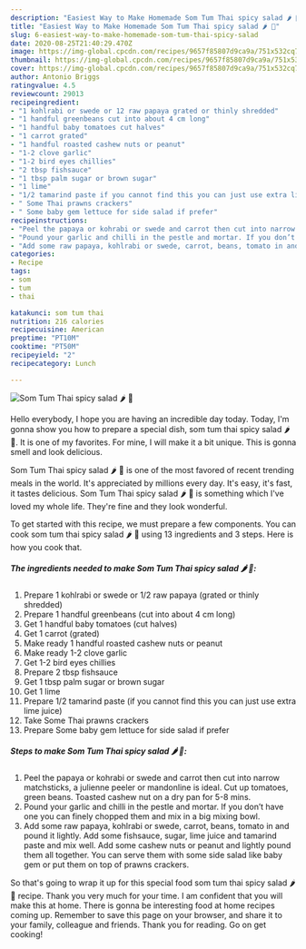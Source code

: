 ```yaml
---
description: "Easiest Way to Make Homemade Som Tum Thai spicy salad 🌶 🥗"
title: "Easiest Way to Make Homemade Som Tum Thai spicy salad 🌶 🥗"
slug: 6-easiest-way-to-make-homemade-som-tum-thai-spicy-salad
date: 2020-08-25T21:40:29.470Z
image: https://img-global.cpcdn.com/recipes/9657f85807d9ca9a/751x532cq70/som-tum-thai-spicy-salad-🌶-🥗-recipe-main-photo.jpg
thumbnail: https://img-global.cpcdn.com/recipes/9657f85807d9ca9a/751x532cq70/som-tum-thai-spicy-salad-🌶-🥗-recipe-main-photo.jpg
cover: https://img-global.cpcdn.com/recipes/9657f85807d9ca9a/751x532cq70/som-tum-thai-spicy-salad-🌶-🥗-recipe-main-photo.jpg
author: Antonio Briggs
ratingvalue: 4.5
reviewcount: 29013
recipeingredient:
- "1 kohlrabi or swede or 12 raw papaya grated or thinly shredded"
- "1 handful greenbeans cut into about 4 cm long"
- "1 handful baby tomatoes cut halves"
- "1 carrot grated"
- "1 handful roasted cashew nuts or peanut"
- "1-2 clove garlic"
- "1-2 bird eyes chillies"
- "2 tbsp fishsauce"
- "1 tbsp palm sugar or brown sugar"
- "1 lime"
- "1/2 tamarind paste if you cannot find this you can just use extra lime juice"
- " Some Thai prawns crackers"
- " Some baby gem lettuce for side salad if prefer"
recipeinstructions:
- "Peel the papaya or kohrabi or swede and carrot then cut into narrow matchsticks, a julienne peeler or mandonline is ideal. Cut up tomatoes, green beans. Toasted cashew nut on a dry pan for 5-8 mins."
- "Pound your garlic and chilli in the pestle and mortar. If you don’t have one you can finely chopped them and mix in a big mixing bowl."
- "Add some raw papaya, kohlrabi or swede, carrot, beans, tomato in and pound it lightly. Add some fishsauce, sugar, lime juice and tamarind paste and mix well. Add some cashew nuts or peanut and lightly pound them all together. You can serve them with some side salad like baby gem or put them on top of prawns crackers."
categories:
- Recipe
tags:
- som
- tum
- thai

katakunci: som tum thai 
nutrition: 216 calories
recipecuisine: American
preptime: "PT10M"
cooktime: "PT50M"
recipeyield: "2"
recipecategory: Lunch

---
```



![Som Tum Thai spicy salad 🌶 🥗](https://img-global.cpcdn.com/recipes/9657f85807d9ca9a/751x532cq70/som-tum-thai-spicy-salad-🌶-🥗-recipe-main-photo.jpg)

Hello everybody, I hope you are having an incredible day today. Today, I'm gonna show you how to prepare a special dish, som tum thai spicy salad 🌶 🥗. It is one of my favorites. For mine, I will make it a bit unique. This is gonna smell and look delicious.



Som Tum Thai spicy salad 🌶 🥗 is one of the most favored of recent trending meals in the world. It's appreciated by millions every day. It's easy, it's fast, it tastes delicious. Som Tum Thai spicy salad 🌶 🥗 is something which I've loved my whole life. They're fine and they look wonderful.


To get started with this recipe, we must prepare a few components. You can cook som tum thai spicy salad 🌶 🥗 using 13 ingredients and 3 steps. Here is how you cook that.

<!--inarticleads1-->

##### The ingredients needed to make Som Tum Thai spicy salad 🌶 🥗:

1. Prepare 1 kohlrabi or swede or 1/2 raw papaya (grated or thinly shredded)
1. Prepare 1 handful greenbeans (cut into about 4 cm long)
1. Get 1 handful baby tomatoes (cut halves)
1. Get 1 carrot (grated)
1. Make ready 1 handful roasted cashew nuts or peanut
1. Make ready 1-2 clove garlic
1. Get 1-2 bird eyes chillies
1. Prepare 2 tbsp fishsauce
1. Get 1 tbsp palm sugar or brown sugar
1. Get 1 lime
1. Prepare 1/2 tamarind paste (if you cannot find this you can just use extra lime juice)
1. Take  Some Thai prawns crackers
1. Prepare  Some baby gem lettuce for side salad if prefer




<!--inarticleads2-->

##### Steps to make Som Tum Thai spicy salad 🌶 🥗:

1. Peel the papaya or kohrabi or swede and carrot then cut into narrow matchsticks, a julienne peeler or mandonline is ideal. Cut up tomatoes, green beans. Toasted cashew nut on a dry pan for 5-8 mins.
1. Pound your garlic and chilli in the pestle and mortar. If you don’t have one you can finely chopped them and mix in a big mixing bowl.
1. Add some raw papaya, kohlrabi or swede, carrot, beans, tomato in and pound it lightly. Add some fishsauce, sugar, lime juice and tamarind paste and mix well. Add some cashew nuts or peanut and lightly pound them all together. You can serve them with some side salad like baby gem or put them on top of prawns crackers.




So that's going to wrap it up for this special food som tum thai spicy salad 🌶 🥗 recipe. Thank you very much for your time. I am confident that you will make this at home. There is gonna be interesting food at home recipes coming up. Remember to save this page on your browser, and share it to your family, colleague and friends. Thank you for reading. Go on get cooking!
